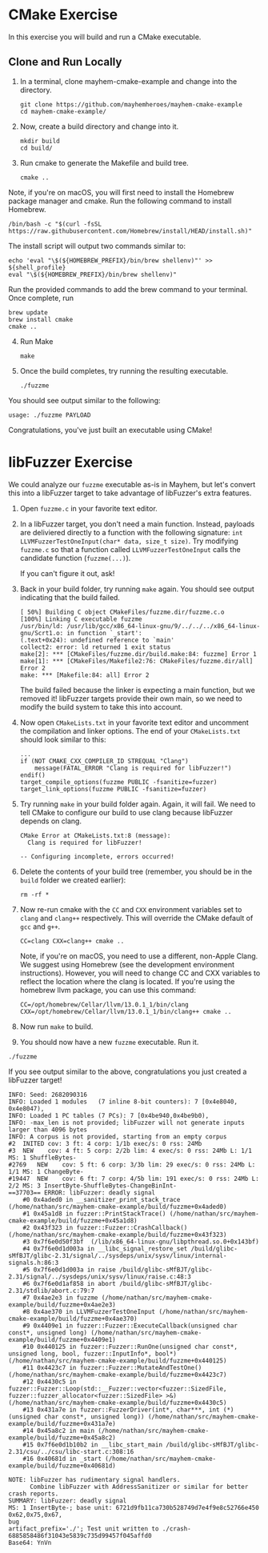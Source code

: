 # CMake Exercise

In this exercise you will build and run a CMake executable.

## Clone and Run Locally

1. In a terminal, clone mayhem-cmake-example and change into the directory.

    ```
    git clone https://github.com/mayhemheroes/mayhem-cmake-example
    cd mayhem-cmake-example/
    ```

2. Now, create a build directory and change into it.

    ```
    mkdir build
    cd build/
    ```

3. Run cmake to generate the Makefile and build tree.

    ```
    cmake ..
    ```


Note, if you're on macOS, you will first need to install the Homebrew package manager and cmake. Run the following command to install Homebrew.
```
/bin/bash -c "$(curl -fsSL https://raw.githubusercontent.com/Homebrew/install/HEAD/install.sh)"
```
The install script will output two commands similar to:
```
echo 'eval "\$(${HOMEBREW_PREFIX}/bin/brew shellenv)"' >> ${shell_profile}
eval "\$(${HOMEBREW_PREFIX}/bin/brew shellenv)"
```
Run the provided commands to add the brew command to your terminal.
Once complete, run 
```
brew update
brew install cmake
cmake ..
```

4. Run Make

    ```
    make
    ```

5. Once the build completes, try running the resulting executable.

    ```
    ./fuzzme
    ```

You should see output similar to the following:

```
usage: ./fuzzme PAYLOAD
```

Congratulations, you've just built an executable using CMake!

# libFuzzer Exercise

We could analyze our `fuzzme` executable as-is in Mayhem, but let's convert this into a libFuzzer target to take advantage of libFuzzer's extra features.

1. Open `fuzzme.c` in your favorite text editor.

2. In a libFuzzer target, you don't need a main function. Instead, payloads are deliviered directly to a function with the following signature: `int LLVMFuzzerTestOneInput(char* data, size_t size)`. Try modifying `fuzzme.c` so that a function called `LLVMFuzzerTestOneInput` calls the candidate function (`fuzzme(...)`).

    If you can't figure it out, ask!

3. Back in your build folder, try running `make` again. You should see output indicating that the build failed.

    ```
    [ 50%] Building C object CMakeFiles/fuzzme.dir/fuzzme.c.o
    [100%] Linking C executable fuzzme
    /usr/bin/ld: /usr/lib/gcc/x86_64-linux-gnu/9/../../../x86_64-linux-gnu/Scrt1.o: in function `_start':
    (.text+0x24): undefined reference to `main'
    collect2: error: ld returned 1 exit status
    make[2]: *** [CMakeFiles/fuzzme.dir/build.make:84: fuzzme] Error 1
    make[1]: *** [CMakeFiles/Makefile2:76: CMakeFiles/fuzzme.dir/all] Error 2
    make: *** [Makefile:84: all] Error 2
    ```

    The build failed because the linker is expecting a main function, but we removed it! libFuzzer targets provide their own main, so we need to modify the build system to take this into account.

4. Now open `CMakeLists.txt` in your favorite text editor and uncomment the compilation and linker options. The end of your `CMakeLists.txt` should look similar to this:

    ```
    ...
    if (NOT CMAKE_CXX_COMPILER_ID STREQUAL "Clang")
        message(FATAL_ERROR "Clang is required for libFuzzer!")
    endif()
    target_compile_options(fuzzme PUBLIC -fsanitize=fuzzer)
    target_link_options(fuzzme PUBLIC -fsanitize=fuzzer)
    ```

5. Try running `make` in your build folder again. Again, it will fail. We need to tell CMake to configure our build to use clang because libFuzzer depends on clang.

    ```
    CMake Error at CMakeLists.txt:8 (message):
      Clang is required for libFuzzer!

    -- Configuring incomplete, errors occurred!
    ```

6. Delete the contents of your build tree (remember, you should be in the `build` folder we created earlier):

    ```
    rm -rf *
    ```

7. Now re-run cmake with the `CC` and `CXX` environment variables set to `clang` and `clang++` respectively. This will override the CMake default of `gcc` and `g++`.

    ```
    CC=clang CXX=clang++ cmake ..
    ```

   Note, if you're on macOS, you need to use a different, non-Apple Clang. We suggest using Homebrew (see the development environment instructions). However, you will need to change CC and CXX variables to reflect the location where the clang is located. If you're using the homebrew llvm package, you can use this command:

   ```
   CC=/opt/homebrew/Cellar/llvm/13.0.1_1/bin/clang CXX=/opt/homebrew/Cellar/llvm/13.0.1_1/bin/clang++ cmake .. 
   ```

8. Now run `make` to build.

9. You should  now have a new `fuzzme` executable. Run it.

```
./fuzzme
```

If you see output similar to the above, congratulations you just created a libFuzzer target!

```
INFO: Seed: 2682090316
INFO: Loaded 1 modules   (7 inline 8-bit counters): 7 [0x4e8040, 0x4e8047), 
INFO: Loaded 1 PC tables (7 PCs): 7 [0x4be940,0x4be9b0), 
INFO: -max_len is not provided; libFuzzer will not generate inputs larger than 4096 bytes
INFO: A corpus is not provided, starting from an empty corpus
#2	INITED cov: 3 ft: 4 corp: 1/1b exec/s: 0 rss: 24Mb
#3	NEW    cov: 4 ft: 5 corp: 2/2b lim: 4 exec/s: 0 rss: 24Mb L: 1/1 MS: 1 ShuffleBytes-
#2769	NEW    cov: 5 ft: 6 corp: 3/3b lim: 29 exec/s: 0 rss: 24Mb L: 1/1 MS: 1 ChangeByte-
#19447	NEW    cov: 6 ft: 7 corp: 4/5b lim: 191 exec/s: 0 rss: 24Mb L: 2/2 MS: 3 InsertByte-ShuffleBytes-ChangeBinInt-
==37703== ERROR: libFuzzer: deadly signal
    #0 0x4aded0 in __sanitizer_print_stack_trace (/home/nathan/src/mayhem-cmake-example/build/fuzzme+0x4aded0)
    #1 0x45a1d8 in fuzzer::PrintStackTrace() (/home/nathan/src/mayhem-cmake-example/build/fuzzme+0x45a1d8)
    #2 0x43f323 in fuzzer::Fuzzer::CrashCallback() (/home/nathan/src/mayhem-cmake-example/build/fuzzme+0x43f323)
    #3 0x7f6e0d50f3bf  (/lib/x86_64-linux-gnu/libpthread.so.0+0x143bf)
    #4 0x7f6e0d1d003a in __libc_signal_restore_set /build/glibc-sMfBJT/glibc-2.31/signal/../sysdeps/unix/sysv/linux/internal-signals.h:86:3
    #5 0x7f6e0d1d003a in raise /build/glibc-sMfBJT/glibc-2.31/signal/../sysdeps/unix/sysv/linux/raise.c:48:3
    #6 0x7f6e0d1af858 in abort /build/glibc-sMfBJT/glibc-2.31/stdlib/abort.c:79:7
    #7 0x4ae2e3 in fuzzme (/home/nathan/src/mayhem-cmake-example/build/fuzzme+0x4ae2e3)
    #8 0x4ae370 in LLVMFuzzerTestOneInput (/home/nathan/src/mayhem-cmake-example/build/fuzzme+0x4ae370)
    #9 0x4409e1 in fuzzer::Fuzzer::ExecuteCallback(unsigned char const*, unsigned long) (/home/nathan/src/mayhem-cmake-example/build/fuzzme+0x4409e1)
    #10 0x440125 in fuzzer::Fuzzer::RunOne(unsigned char const*, unsigned long, bool, fuzzer::InputInfo*, bool*) (/home/nathan/src/mayhem-cmake-example/build/fuzzme+0x440125)
    #11 0x4423c7 in fuzzer::Fuzzer::MutateAndTestOne() (/home/nathan/src/mayhem-cmake-example/build/fuzzme+0x4423c7)
    #12 0x4430c5 in fuzzer::Fuzzer::Loop(std::__Fuzzer::vector<fuzzer::SizedFile, fuzzer::fuzzer_allocator<fuzzer::SizedFile> >&) (/home/nathan/src/mayhem-cmake-example/build/fuzzme+0x4430c5)
    #13 0x431a7e in fuzzer::FuzzerDriver(int*, char***, int (*)(unsigned char const*, unsigned long)) (/home/nathan/src/mayhem-cmake-example/build/fuzzme+0x431a7e)
    #14 0x45a8c2 in main (/home/nathan/src/mayhem-cmake-example/build/fuzzme+0x45a8c2)
    #15 0x7f6e0d1b10b2 in __libc_start_main /build/glibc-sMfBJT/glibc-2.31/csu/../csu/libc-start.c:308:16
    #16 0x40681d in _start (/home/nathan/src/mayhem-cmake-example/build/fuzzme+0x40681d)

NOTE: libFuzzer has rudimentary signal handlers.
      Combine libFuzzer with AddressSanitizer or similar for better crash reports.
SUMMARY: libFuzzer: deadly signal
MS: 1 InsertByte-; base unit: 6721d9fb11ca730b528749d7e4f9e8c52766e450
0x62,0x75,0x67,
bug
artifact_prefix='./'; Test unit written to ./crash-6885858486f31043e5839c735d99457f045affd0
Base64: YnVn
```

